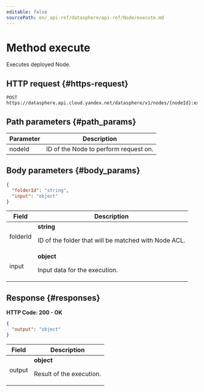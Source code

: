 ```yaml
---
editable: false
sourcePath: en/_api-ref/datasphere/api-ref/Node/execute.md
---
```


# Method execute
Executes deployed Node.
 

 
## HTTP request {#https-request}
```
POST https://datasphere.api.cloud.yandex.net/datasphere/v1/nodes/{nodeId}:execute
```
 
## Path parameters {#path_params}
 
Parameter | Description
--- | ---
nodeId | ID of the Node to perform request on.
 
## Body parameters {#body_params}
 
```json 
{
  "folderId": "string",
  "input": "object"
}
```

 
Field | Description
--- | ---
folderId | **string**<br><p>ID of the folder that will be matched with Node ACL.</p> 
input | **object**<br><p>Input data for the execution.</p> 
 
## Response {#responses}
**HTTP Code: 200 - OK**

```json 
{
  "output": "object"
}
```

 
Field | Description
--- | ---
output | **object**<br><p>Result of the execution.</p> 